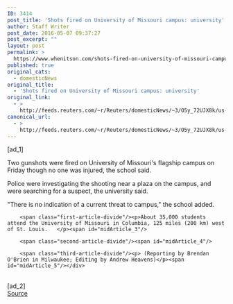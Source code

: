 ```yaml
---
ID: 3414
post_title: 'Shots fired on University of Missouri campus: university'
author: Staff Writer
post_date: 2016-05-07 09:37:27
post_excerpt: ""
layout: post
permalink: >
  https://www.whenitson.com/shots-fired-on-university-of-missouri-campus-university/
published: true
original_cats:
  - domesticNews
original_title:
  - 'Shots fired on University of Missouri campus: university'
original_link:
  - >
    http://feeds.reuters.com/~r/Reuters/domesticNews/~3/O5y_72UJX8k/us-missouri-shooting-idUSKCN0XY04K
canonical_url:
  - >
    http://feeds.reuters.com/~r/Reuters/domesticNews/~3/O5y_72UJX8k/us-missouri-shooting-idUSKCN0XY04K
---
```

 [ad_1]
<br><div id="articleText">
<span id="midArticle_start"/>

<span class="focusParagraph" readability="4"><p><span class="articleLocatio&lt;/span&gt;n">Two gunshots were fired on University of Missouri's flagship campus on Friday though no one was injured, the school said. </span></p></span><span id="midArticle_0"/><p>Police were investigating the shooting near a plaza on the campus, and were searching for a suspect, the university said.     </p><span id="midArticle_1"/><p>"There is no indication of a current threat to campus," the school added. </p><span id="midArticle_2"/>
        
        <span class="first-article-divide"/><p>About 35,000 students attend the University of Missouri in Columbia, 125 miles (200 km) west of St. Louis.   </p><span id="midArticle_3"/>
        
        <span class="second-article-divide"/><span id="midArticle_4"/>
        
        <span class="third-article-divide"/><p> (Reporting by Brendan O'Brien in Milwaukee; Editing by Andrew Heavens)</p><span id="midArticle_5"/></div>
<br>[ad_2]
<br><a href="http://feeds.reuters.com/~r/Reuters/domesticNews/~3/O5y_72UJX8k/us-missouri-shooting-idUSKCN0XY04K">Source </a>